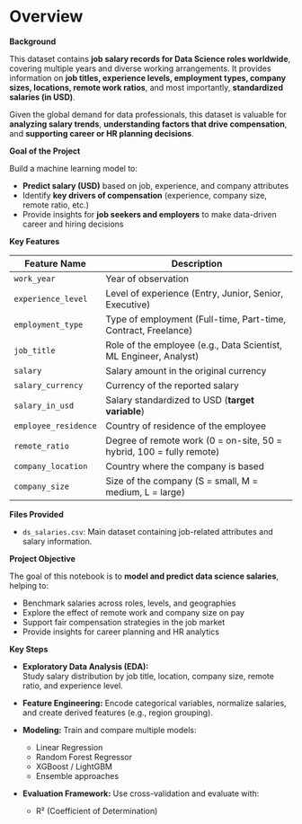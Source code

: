 # Overview

**Background**

This dataset contains **job salary records for Data Science roles worldwide**, covering multiple years and diverse working arrangements.
It provides information on **job titles, experience levels, employment types, company sizes, locations, remote work ratios**, and most importantly, **standardized salaries (in USD)**.

Given the global demand for data professionals, this dataset is valuable for **analyzing salary trends**, **understanding factors that drive compensation**, and **supporting career or HR planning decisions**.

**Goal of the Project**

Build a machine learning model to:

* **Predict salary (USD)** based on job, experience, and company attributes
* Identify **key drivers of compensation** (experience, company size, remote ratio, etc.)
* Provide insights for **job seekers and employers** to make data-driven career and hiring decisions

**Key Features**

| Feature Name         | Description                                                          |
| -------------------- | -------------------------------------------------------------------- |
| `work_year`          | Year of observation                                                  |
| `experience_level`   | Level of experience (Entry, Junior, Senior, Executive)               |
| `employment_type`    | Type of employment (Full-time, Part-time, Contract, Freelance)       |
| `job_title`          | Role of the employee (e.g., Data Scientist, ML Engineer, Analyst)    |
| `salary`             | Salary amount in the original currency                               |
| `salary_currency`    | Currency of the reported salary                                      |
| `salary_in_usd`      | Salary standardized to USD (**target variable**)                     |
| `employee_residence` | Country of residence of the employee                                 |
| `remote_ratio`       | Degree of remote work (0 = on-site, 50 = hybrid, 100 = fully remote) |
| `company_location`   | Country where the company is based                                   |
| `company_size`       | Size of the company (S = small, M = medium, L = large)               |

**Files Provided**

* `ds_salaries.csv`: Main dataset containing job-related attributes and salary information.

**Project Objective**

The goal of this notebook is to **model and predict data science salaries**, helping to:

* Benchmark salaries across roles, levels, and geographies
* Explore the effect of remote work and company size on pay
* Support fair compensation strategies in the job market
* Provide insights for career planning and HR analytics

**Key Steps**

* **Exploratory Data Analysis (EDA):** <br>
  Study salary distribution by job title, location, company size, remote ratio, and experience level.

* **Feature Engineering:**
  Encode categorical variables, normalize salaries, and create derived features (e.g., region grouping).

* **Modeling:**
  Train and compare multiple models:

  * Linear Regression
  * Random Forest Regressor
  * XGBoost / LightGBM
  * Ensemble approaches

* **Evaluation Framework:**
  Use cross-validation and evaluate with:

  * R² (Coefficient of Determination)
